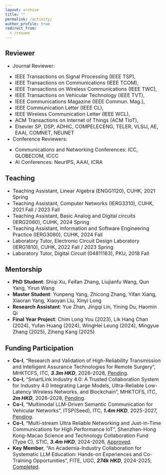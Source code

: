 ```yaml
---
layout: archive
title: ""
permalink: /activity/
author_profile: true
redirect_from:
  - /resume
---
```


Reviewer
------
<ul>
  <li><font size=3>Journal Reviewer:</font></li>
    <ul style="margin-left: -40px;">
      <ul style="margin-left: 0px;">
        <li><font size=3>IEEE Transactions on Signal Processing (IEEE TSP),</font></li>
        <li><font size=3>IEEE Transactions on Communications (IEEE TCOM),</font></li>
        <li><font size=3>IEEE Transactions on Wireless Communications (IEEE TWC),</font></li>
        <li><font size=3>IEEE Transactions on Vehicular Technology (IEEE TVT),</font></li>
        <li><font size=3>IEEE Communications Magazine (IEEE Commun. Mag.),</font></li>
        <li><font size=3>IEEE  Communication Letter (IEEE CL),</font></li>
        <li><font size=3>IEEE Wireless Communication Letter (IEEE WCL),</font></li>
        <li><font size=3>ACM Transactions on Internet of Things (ACM TIoT),</font></li>
        <li><font size=3>Elsevier SP, DSP, ADHIC, COMPELECENG, TELER, VLSIJ, AE, EAAI, COMNET, NEUNET</font></li>
      </ul>
    </ul>
  <li><font size=3>Conference Reviewers:</font></li>
    <ul style="margin-left: -40px;">
      <ul style="margin-left: 0px;">
        <li><font size=3> Communications and Networking Conferences: ICC, GLOBECOM, ICCC</font></li>
        <li><font size=3> AI Conferences: NeurIPS, AAAI, ICRA</font></li>
      </ul>
    </ul>
</ul>  
          
Teaching
------
* <font size=3>Teaching Assistant, Linear Algebra (ENGG1120), CUHK, 2021 Spring</font>
* <font size=3>Teaching Assistant, Computer Networks (IERG3310), CUHK, 2021 Fall / 2023 Fall</font>
* <font size=3>Teaching Assistant, Basic Analog and Digital circuits (IERG2060), CUHK, 2024 Spring</font>
* <font size=3>Teaching Assistant, Information and Software Engineering Practice (IERG3080), CUHK, 2024 Fall</font>
* <font size=3>Laboratory Tutor, Electronic Circuit Design Laboratory (IERG1810), CUHK, 2022 Fall / 2023 Spring</font>
* <font size=3>Laboratory Tutor, Digital Circuit (04811163), PKU, 2018 Fall</font>

Mentorship
------
* <font size=3> <b>PhD Student</b>: Shiqi Xu, Feifan Zhang, Liujianfu Wang, Qun Yang, Yirun Wang</font>
* <font size=3> <b>Master Student</b>: Yunpeng Yang, Zhicong Zhang, Yifan Xiang, Xiaoran Yang, Xiaoyan Liu, Xinyi Long</font>
* <font size=3> <b>Research Assistant</b>: Yue Zhan, Jingqi Lin, Yining Du, Haomin Qi</font>
* <font size=3> <b>Final Year Project</b>: Chim Long You (2023), Lik Hang Chan (2024), Yufan Huang (2024), WingHei Leung (2024), Mingyue Zhang (2025), Ziheng Kang (2025)</font>

Funding Participation
------
* <font size=3> <b>Co-I</b>, “Research and Validation of High-Reliability Transmission and Intelligent Assurance Technologies for Remote Surgery”, MHKTCFS, ITC, <i><b>3.3m HKD</b></i>, 2026-2028, <u>Pending</u>.</font>
* <font size=3> <b>Co-I</b>, “SmartLink Industry 4.0: A Trusted Collaboration System for Industry 4.0 Integrating Large Models, Ultra-Reliable Low-Latency Wireless Networks, and Blockchain”, MHKTCFS, ITC, <i><b>2m HKD</b></i>, 2026-2028, <u>Pending</u>.</font>
* <font size=3> <b>Co-I</b>, “Multimodal LLM-Driven Semantic Communication for Vehicular Networks”, ITSP(Seed), ITC, <i><b>1.4m HKD</b></i>, 2025-2027, <u>Pending</u>.</font>
* <font size=3> <b>Co-I</b>, “Multi-stream Ultra Reliable Networking and Just-in-Time Communications for High Performance IoT”, Shenzhen-Hong Kong-Macao Science and Technology Collaboration Fund (Type C), STIC, <i><b>3.4m HKD</b></i>, 2024-2026, <u>Approved</u>.</font>
* <font size=3> <b>Key Member</b>, “An Academia-Industry Collaboration for Systematic LLM Education: Hands-on Experiences and Co-Training Opportunities”, FITE, UGC, <i><b>274k HKD</b></i>, 2024-2025, <u>Completed</u>.</font>
